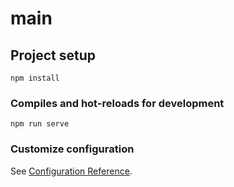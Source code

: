 # main

## Project setup
```
npm install
```


### Compiles and hot-reloads for development
```
npm run serve
```


### Customize configuration
See [Configuration Reference](https://cli.vuejs.org/config/).
